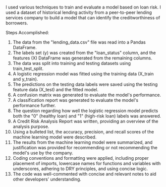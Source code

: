 I used various techniques to train and evaluate a model based on loan risk. 
I used a dataset of historical lending activity from a peer-to-peer lending services company to build a model that can identify the creditworthiness of borrowers.

Steps Accomplished:
1. The data from the "lending_data.csv" file was read into a Pandas DataFrame.
2. The labels set (y) was created from the "loan_status" column, and the features (X) DataFrame was generated from the remaining columns.
3. The data was split into training and testing datasets using train_test_split.
4. A logistic regression model was fitted using the training data (X_train and y_train).
5. The predictions on the testing data labels were saved using the testing feature data (X_test) and the fitted model.
6. A confusion matrix was generated to evaluate the model's performance.
7. A classification report was generated to evaluate the model's performance further.
8. The question regarding how well the logistic regression model predicts both the "0" (healthy loan) and "1" (high-risk loan) labels was answered.
9. A Credit Risk Analysis Report was written, providing an overview of the analysis purpose.
10. Using a bulleted list, the accuracy, precision, and recall scores of the machine learning model were described.
11. The results from the machine learning model were summarized, and justification was provided for recommending or not recommending the model's use by the company.
12. Coding conventions and formatting were applied, including proper placement of imports, lowercase names for functions and variables with underscores, adhering to DRY principles, and using concise logic.
13. The code was well-commented with concise and relevant notes to aid other developers' understanding.
